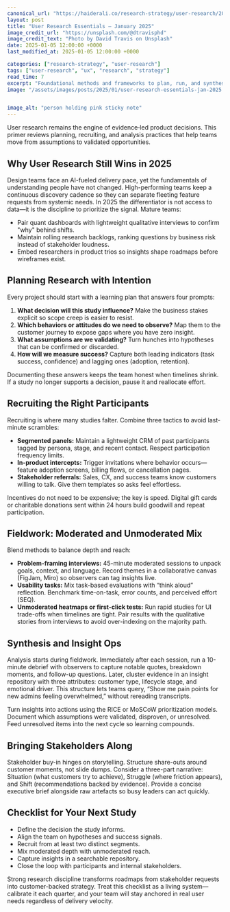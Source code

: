 ```yaml
---
canonical_url: "https://haiderali.co/research-strategy/user-research/2025/01/05/user-research-essentials-jan-2025/"
layout: post
title: "User Research Essentials — January 2025"
image_credit_url: "https://unsplash.com/@dtravisphd"
image_credit_text: "Photo by David Travis on Unsplash"
date: 2025-01-05 12:00:00 +0000
last_modified_at: 2025-01-05 12:00:00 +0000

categories: ["research-strategy", "user-research"]
tags: ["user-research", "ux", "research", "strategy"]
read_time: 7
excerpt: "Foundational methods and frameworks to plan, run, and synthesize effective user research in 2025."
image: "/assets/images/posts/2025/01/user-research-essentials-jan-2025.jpg"


image_alt: "person holding pink sticky note"
---
```


User research remains the engine of evidence‑led product decisions. This primer reviews planning, recruiting, and analysis practices that help teams move from assumptions to validated opportunities.

## Why User Research Still Wins in 2025

Design teams face an AI-fueled delivery pace, yet the fundamentals of understanding people have not changed. High-performing teams keep a continuous discovery cadence so they can separate fleeting feature requests from systemic needs. In 2025 the differentiator is not access to data—it is the discipline to prioritize the signal. Mature teams:

- Pair quant dashboards with lightweight qualitative interviews to confirm "why" behind shifts.
- Maintain rolling research backlogs, ranking questions by business risk instead of stakeholder loudness.
- Embed researchers in product trios so insights shape roadmaps before wireframes exist.

## Planning Research with Intention

Every project should start with a learning plan that answers four prompts:

1. **What decision will this study influence?** Make the business stakes explicit so scope creep is easier to resist.
2. **Which behaviors or attitudes do we need to observe?** Map them to the customer journey to expose gaps where you have zero insight.
3. **What assumptions are we validating?** Turn hunches into hypotheses that can be confirmed or discarded.
4. **How will we measure success?** Capture both leading indicators (task success, confidence) and lagging ones (adoption, retention).

Documenting these answers keeps the team honest when timelines shrink. If a study no longer supports a decision, pause it and reallocate effort.

## Recruiting the Right Participants

Recruiting is where many studies falter. Combine three tactics to avoid last-minute scrambles:

- **Segmented panels:** Maintain a lightweight CRM of past participants tagged by persona, stage, and recent contact. Respect participation frequency limits.
- **In-product intercepts:** Trigger invitations where behavior occurs—feature adoption screens, billing flows, or cancellation pages.
- **Stakeholder referrals:** Sales, CX, and success teams know customers willing to talk. Give them templates so asks feel effortless.

Incentives do not need to be expensive; the key is speed. Digital gift cards or charitable donations sent within 24 hours build goodwill and repeat participation.

## Fieldwork: Moderated and Unmoderated Mix

Blend methods to balance depth and reach:

- **Problem-framing interviews:** 45-minute moderated sessions to unpack goals, context, and language. Record themes in a collaborative canvas (FigJam, Miro) so observers can tag insights live.
- **Usability tasks:** Mix task-based evaluations with “think aloud” reflection. Benchmark time-on-task, error counts, and perceived effort (SEQ).
- **Unmoderated heatmaps or first-click tests:** Run rapid studies for UI trade-offs when timelines are tight. Pair results with the qualitative stories from interviews to avoid over-indexing on the majority path.

## Synthesis and Insight Ops

Analysis starts during fieldwork. Immediately after each session, run a 10-minute debrief with observers to capture notable quotes, breakdown moments, and follow-up questions. Later, cluster evidence in an insight repository with three attributes: customer type, lifecycle stage, and emotional driver. This structure lets teams query, “Show me pain points for new admins feeling overwhelmed,” without rereading transcripts.

Turn insights into actions using the RICE or MoSCoW prioritization models. Document which assumptions were validated, disproven, or unresolved. Feed unresolved items into the next cycle so learning compounds.

## Bringing Stakeholders Along

Stakeholder buy-in hinges on storytelling. Structure share-outs around customer moments, not slide dumps. Consider a three-part narrative: Situation (what customers try to achieve), Struggle (where friction appears), and Shift (recommendations backed by evidence). Provide a concise executive brief alongside raw artefacts so busy leaders can act quickly.

## Checklist for Your Next Study

- Define the decision the study informs.
- Align the team on hypotheses and success signals.
- Recruit from at least two distinct segments.
- Mix moderated depth with unmoderated reach.
- Capture insights in a searchable repository.
- Close the loop with participants and internal stakeholders.

Strong research discipline transforms roadmaps from stakeholder requests into customer-backed strategy. Treat this checklist as a living system—calibrate it each quarter, and your team will stay anchored in real user needs regardless of delivery velocity.
